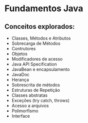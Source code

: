 # Fundamentos Java

## Conceitos explorados: 
* Classes, Métodos e Atributos 
* Sobrecarga de Métodos
* Contrutores
* Objetos
* Modificadores de acesso
* Java API Specification
* JavaBean e encapsulamento
* JavaDoc
* Herança
* Sobrescrita de métodos 
* Estruturas de Repetição
* Classes abstratas
* Exceções (try catch, throws)
* Acesso a arquivos
* Polimorfismo
* Interface
